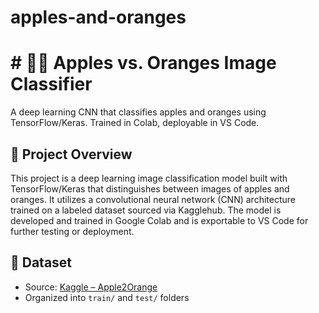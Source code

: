# apples-and-oranges

# # 🍎🍊 Apples vs. Oranges Image Classifier
A deep learning CNN that classifies apples and oranges using TensorFlow/Keras. Trained in Colab, deployable in VS Code.

## 🧠 Project Overview
This project is a deep learning image classification model built with TensorFlow/Keras that distinguishes between images of apples and oranges. It utilizes a convolutional neural network (CNN) architecture trained on a labeled dataset sourced via Kagglehub. The model is developed and trained in Google Colab and is exportable to VS Code for further testing or deployment.

## 📂 Dataset
- Source: [Kaggle – Apple2Orange](https://www.kaggle.com/datasets/balraj98/apple2orange-dataset)
- Organized into `train/` and `test/` folders

